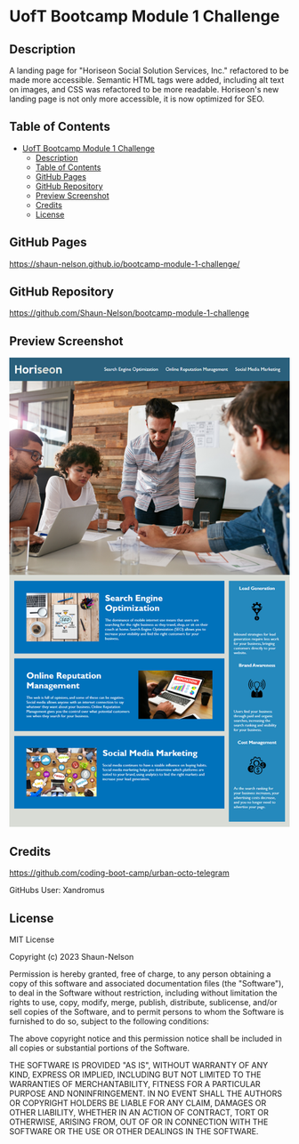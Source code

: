 # UofT Bootcamp Module 1 Challenge

## Description

A landing page for "Horiseon Social Solution Services, Inc." refactored to be made more accessible.
Semantic HTML tags were added, including alt text on images, and CSS was refactored to be more readable.
Horiseon's new landing page is not only more accessible, it is now optimized for SEO.

## Table of Contents

- [UofT Bootcamp Module 1 Challenge](#uoft-bootcamp-module-1-challenge)
  - [Description](#description)
  - [Table of Contents](#table-of-contents)
  - [GitHub Pages](#github-pages)
  - [GitHub Repository](#github-repository)
  - [Preview Screenshot](#preview-screenshot)
  - [Credits](#credits)
  - [License](#license)

## GitHub Pages

https://shaun-nelson.github.io/bootcamp-module-1-challenge/

## GitHub Repository

https://github.com/Shaun-Nelson/bootcamp-module-1-challenge

## Preview Screenshot

<img src="./01-html-css-git-homework-demo.png">

## Credits

https://github.com/coding-boot-camp/urban-octo-telegram

GitHubs User: Xandromus

## License

MIT License

Copyright (c) 2023 Shaun-Nelson

Permission is hereby granted, free of charge, to any person obtaining a copy
of this software and associated documentation files (the "Software"), to deal
in the Software without restriction, including without limitation the rights
to use, copy, modify, merge, publish, distribute, sublicense, and/or sell
copies of the Software, and to permit persons to whom the Software is
furnished to do so, subject to the following conditions:

The above copyright notice and this permission notice shall be included in all
copies or substantial portions of the Software.

THE SOFTWARE IS PROVIDED "AS IS", WITHOUT WARRANTY OF ANY KIND, EXPRESS OR
IMPLIED, INCLUDING BUT NOT LIMITED TO THE WARRANTIES OF MERCHANTABILITY,
FITNESS FOR A PARTICULAR PURPOSE AND NONINFRINGEMENT. IN NO EVENT SHALL THE
AUTHORS OR COPYRIGHT HOLDERS BE LIABLE FOR ANY CLAIM, DAMAGES OR OTHER
LIABILITY, WHETHER IN AN ACTION OF CONTRACT, TORT OR OTHERWISE, ARISING FROM,
OUT OF OR IN CONNECTION WITH THE SOFTWARE OR THE USE OR OTHER DEALINGS IN THE
SOFTWARE.